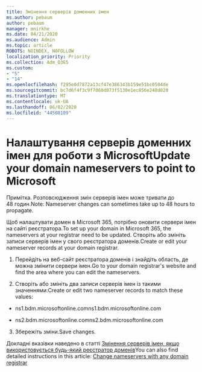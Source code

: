```yaml
---
title: Змінення серверів доменних імен
ms.author: pebaum
author: pebaum
manager: mnirkhe
ms.date: 04/21/2020
ms.audience: Admin
ms.topic: article
ROBOTS: NOINDEX, NOFOLLOW
localization_priority: Priority
ms.collection: Adm_O365
ms.custom:
- "5"
- "14"
ms.openlocfilehash: f295e0d7872a13cf47e386343b159e51bc0504de
ms.sourcegitcommit: bc7d6f4f3c9f7060d073f5130e1ec856e248d020
ms.translationtype: MT
ms.contentlocale: uk-UA
ms.lasthandoff: 06/02/2020
ms.locfileid: "44508109"
---
```

# <a name="update-your-domain-nameservers-to-point-to-microsoft"></a><span data-ttu-id="7c54d-102">Налаштування серверів доменних імен для роботи з Microsoft</span><span class="sxs-lookup"><span data-stu-id="7c54d-102">Update your domain nameservers to point to Microsoft</span></span>

<span data-ttu-id="7c54d-103">Примітка. Розповсюдження змін серверів імен може тривати до 48 годин.</span><span class="sxs-lookup"><span data-stu-id="7c54d-103">Note: Nameserver changes can sometimes take up to 48 hours to propagate.</span></span>
  
<span data-ttu-id="7c54d-104">Щоб налаштувати домен в Microsoft 365, потрібно оновити сервери імен на сайті реєстратора.</span><span class="sxs-lookup"><span data-stu-id="7c54d-104">To set up your domain in Microsoft 365, the nameservers at your registrar need to be updated.</span></span> <span data-ttu-id="7c54d-105">Створіть або змініть записи серверів імен у свого реєстратора доменів.</span><span class="sxs-lookup"><span data-stu-id="7c54d-105">Create or edit your nameserver records at your domain registrar.</span></span>
  
1. <span data-ttu-id="7c54d-106">Перейдіть на веб-сайт реєстратора доменів і знайдіть область, де можна змінити сервери імен.</span><span class="sxs-lookup"><span data-stu-id="7c54d-106">Go to your domain registrar's website and find the area where you can edit the nameservers.</span></span>
  
2. <span data-ttu-id="7c54d-107">Створіть або змініть два записи серверів імен із такими значеннями:</span><span class="sxs-lookup"><span data-stu-id="7c54d-107">Create or edit two nameserver records to match these values:</span></span>

  - <span data-ttu-id="7c54d-108">ns1.bdm.microsoftonline.com</span><span class="sxs-lookup"><span data-stu-id="7c54d-108">ns1.bdm.microsoftonline.com</span></span>

  - <span data-ttu-id="7c54d-109">ns2.bdm.microsoftonline.com</span><span class="sxs-lookup"><span data-stu-id="7c54d-109">ns2.bdm.microsoftonline.com</span></span>

3. <span data-ttu-id="7c54d-110">Збережіть зміни.</span><span class="sxs-lookup"><span data-stu-id="7c54d-110">Save changes.</span></span>

<span data-ttu-id="7c54d-111">Докладні вказівки наведено в статті [Змінення серверів імен, якщо використовується будь-який реєстратор доменів](https://docs.microsoft.com/microsoft-365/admin/get-help-with-domains/change-nameservers-at-any-domain-registrar)</span><span class="sxs-lookup"><span data-stu-id="7c54d-111">You can also find detailed instructions in this article: [Change nameservers with any domain registrar](https://docs.microsoft.com/microsoft-365/admin/get-help-with-domains/change-nameservers-at-any-domain-registrar)</span></span>
  